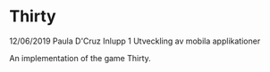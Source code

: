 # Thirty
12/06/2019
Paula D'Cruz
Inlupp 1 Utveckling av mobila applikationer

An implementation of the game Thirty.
